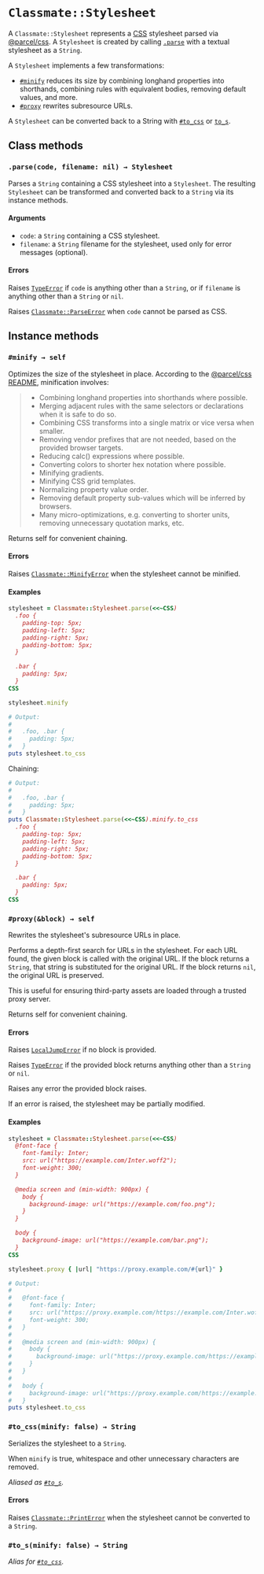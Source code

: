 # `Classmate::Stylesheet`

A `Classmate::Stylesheet` represents a [CSS] stylesheet parsed via [@parcel/css]. A `Stylesheet` is
created by calling [`.parse`](#parse) with a textual stylesheet as a `String`.

A `Stylesheet` implements a few transformations:
* [`#minify`](#minify) reduces its size by combining longhand properties into shorthands, combining
  rules with equivalent bodies, removing default values, and more.
* [`#proxy`](#proxy) rewrites subresource URLs.

A `Stylesheet` can be converted back to a String with [`#to_css`](#to_css) or [`to_s`](#to_s).

[CSS]: https://developer.mozilla.org/en-US/docs/Web/CSS
[@parcel/css]: https://github.com/parcel-bundler/parcel-css

## Class methods

<h3 id="parse"><code>.parse(code, filename: nil) → Stylesheet</code></h3>

Parses a `String` containing a CSS stylesheet into a `Stylesheet`. The resulting `Stylesheet` can
be transformed and converted back to a `String` via its instance methods.

#### Arguments

* `code`: a `String` containing a CSS stylesheet.
* `filename`: a `String` filename for the stylesheet, used only for error messages (optional).

#### Errors

Raises [`TypeError`][TypeError] if `code` is anything other than a `String`, or if `filename` is
anything other than a `String` or `nil`.

Raises [`Classmate::ParseError`][ParseError] when `code` cannot be parsed as CSS.

[TypeError]: https://ruby-doc.org/core-3.1.0/TypeError.html
[ParseError]: ./ParseError.md

## Instance methods

<h3 id="minify"><code>#minify → self</code></h3>

Optimizes the size of the stylesheet in place. According to the [@parcel/css README], minification involves:

> * Combining longhand properties into shorthands where possible.
> * Merging adjacent rules with the same selectors or declarations when it is safe to do so.
> * Combining CSS transforms into a single matrix or vice versa when smaller.
> * Removing vendor prefixes that are not needed, based on the provided browser targets.
> * Reducing calc() expressions where possible.
> * Converting colors to shorter hex notation where possible.
> * Minifying gradients.
> * Minifying CSS grid templates.
> * Normalizing property value order.
> * Removing default property sub-values which will be inferred by browsers.
> * Many micro-optimizations, e.g. converting to shorter units, removing unnecessary quotation marks, etc.

Returns self for convenient chaining.

[@parcel/css README]: https://github.com/parcel-bundler/parcel-css/blob/3dd150d90c11d8f963e55866dbee4c9f42e6cf42/README.md

#### Errors

Raises [`Classmate::MinifyError`][MinifyError] when the stylesheet cannot be minified.

[MinifyError]: ./MinifyError.md

#### Examples

```ruby
stylesheet = Classmate::Stylesheet.parse(<<~CSS)
  .foo {
    padding-top: 5px;
    padding-left: 5px;
    padding-right: 5px;
    padding-bottom: 5px;
  }

  .bar {
    padding: 5px;
  }
CSS

stylesheet.minify

# Output:
#
#   .foo, .bar {
#     padding: 5px;
#   }
puts stylesheet.to_css
```

Chaining:

```ruby
# Output:
#
#   .foo, .bar {
#     padding: 5px;
#   }
puts Classmate::Stylesheet.parse(<<~CSS).minify.to_css
  .foo {
    padding-top: 5px;
    padding-left: 5px;
    padding-right: 5px;
    padding-bottom: 5px;
  }

  .bar {
    padding: 5px;
  }
CSS
```

<h3 id="proxy"><code>#proxy(&block) → self</code></h3>

Rewrites the stylesheet's subresource URLs in place.

Performs a depth-first search for URLs in the stylesheet. For each URL found, the given block is
called with the original URL. If the block returns a `String`, that string is substituted for the
original URL. If the block returns `nil`, the original URL is preserved.

This is useful for ensuring third-party assets are loaded through a trusted proxy server.

Returns self for convenient chaining.

#### Errors

Raises [`LocalJumpError`][LocalJumpError] if no block is provided.

Raises [`TypeError`][TypeError] if the provided block returns anything other than a `String` or `nil`.

Raises any error the provided block raises.

If an error is raised, the stylesheet may be partially modified.

[LocalJumpError]: https://ruby-doc.org/core-3.1.0/LocalJumpError.html

#### Examples

```ruby
stylesheet = Classmate::Stylesheet.parse(<<~CSS)
  @font-face {
    font-family: Inter;
    src: url("https://example.com/Inter.woff2");
    font-weight: 300;
  }

  @media screen and (min-width: 900px) {
    body {
      background-image: url("https://example.com/foo.png");
    }
  }

  body {
    background-image: url("https://example.com/bar.png");
  }
CSS

stylesheet.proxy { |url| "https://proxy.example.com/#{url}" }

# Output:
#
#   @font-face {
#     font-family: Inter;
#     src: url("https://proxy.example.com/https://example.com/Inter.woff2");
#     font-weight: 300;
#   }
#
#   @media screen and (min-width: 900px) {
#     body {
#       background-image: url("https://proxy.example.com/https://example.com/foo.png");
#     }
#   }
#
#   body {
#     background-image: url("https://proxy.example.com/https://example.com/bar.png");
#   }
puts stylesheet.to_css
```

<h3 id="to_css"><code>#to_css(minify: false) → String</code></h3>

Serializes the stylesheet to a `String`.

When `minify` is true, whitespace and other unnecessary characters are removed.

*Aliased as [`#to_s`](#to_s).*

#### Errors

Raises [`Classmate::PrintError`][PrintError] when the stylesheet cannot be converted to a `String`.

[PrintError]: ./PrintError.md

<h3 id="to_s"><code>#to_s(minify: false) → String</code></h3>

*Alias for [`#to_css`](#to_css).*
